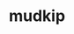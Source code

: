 ---
id: 258
title: mudkip
types: [water]
image: https://raw.githubusercontent.com/PokeAPI/sprites/master/sprites/pokemon/258.png
---